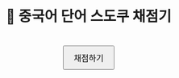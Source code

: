 <!DOCTYPE html>
<html lang="ko">
<head>
  <meta charset="UTF-8">
  <title>중국어 스도쿠 채점기</title>
  <style>
    table { border-collapse: collapse; margin: 20px auto; }
    td {
  width: 80px;
  height: 80px;
  text-align: center;
  border: 1px solid #333;
  font-size: 12px;
  overflow: hidden;
}

select {
  width: 100%;
  height: 100%;
  font-size: 12px;
  border: none;
  text-align-last: center;
  background-color: white;
}
    }
    td:nth-child(3n) { border-right: 3px solid #000; }
    tr:nth-child(3n) td { border-bottom: 3px solid #000; }
    #checkBtn {
      display: block; margin: 20px auto;
      font-size: 16px; padding: 10px 20px;
    }
    .correct { background-color: #ccffcc; }
    .incorrect { background-color: #ffcccc; }
    #chartContainer {
      width: 300px;
      margin: 20px auto;
    }
  </style>
</head>
<body>

<h1 style="text-align: center;">🎯 중국어 단어 스도쿠 채점기</h1>
<table id="sudoku"></table>
<button id="checkBtn">채점하기</button>

<div id="chartContainer">
  <canvas id="scoreChart" width="300" height="300"></canvas>
</div>

<script>
const words = [
  "xǐhuan", "chànggē", "nà", "huì", "tán", "gāngqín", "dāngrán", "xiǎng", "dāng"
];

const initialBoard = [
  ["xǐhuan", "", "nà", "xiǎng", "", "", "", "", ""],
  ["", "huì", "", "", "gāngqín", "", "", "", "dāngrán"],
  ["", "", "dāngrán", "tán", "", "dāng", "", "", ""],
  ["chànggē", "", "", "", "", "tán", "", "", ""],
  ["gāngqín", "", "", "chànggē", "xiǎng", "", "", "", ""],
  ["", "", "xǐhuan", "", "huì", "", "", "tán", ""],
  ["huì", "", "", "", "", "", "", "dāngrán", ""],
  ["", "", "tán", "", "dāng", "", "", "", "nà"],
  ["xiǎng", "", "", "", "", "chànggē", "huì", "", ""]
];

const answerBoard = [
  ["xǐhuan", "dāng", "nà", "xiǎng", "chànggē", "huì", "dāngrán", "gāngqín", "tán"],
  ["tán", "huì", "chànggē", "dāngrán", "gāngqín", "nà", "xiǎng", "xǐhuan", "dāng"],
  ["gāngqín", "xiǎng", "dāngrán", "tán", "xǐhuan", "dāng", "huì", "nà", "chànggē"],
  ["chànggē", "xiǎng", "huì", "dāng", "nà", "tán", "gāngqín", "dāngrán", "xǐhuan"],
  ["gāngqín", "dāngrán", "tán", "chànggē", "xiǎng", "xǐhuan", "nà", "huì", "dāng"],
  ["nà", "dāng", "xǐhuan", "gāngqín", "huì", "dāngrán", "chànggē", "tán", "xiǎng"],
  ["huì", "chànggē", "xiǎng", "nà", "dāng", "gāngqín", "xǐhuan", "dāngrán", "tán"],
  ["dāngrán", "gāngqín", "tán", "huì", "dāng", "xǐhuan", "chànggē", "xiǎng", "nà"],
  ["xiǎng", "nà", "dāng", "dāngrán", "tán", "chànggē", "huì", "gāngqín", "xǐhuan"]
];

// 테이블 생성
const sudoku = document.getElementById("sudoku");

for (let i = 0; i < 9; i++) {
  const tr = document.createElement("tr");
  for (let j = 0; j < 9; j++) {
    const td = document.createElement("td");
    td.dataset.row = i;
    td.dataset.col = j;
    const value = initialBoard[i][j];
    if (value !== "") {
      td.textContent = value;
      td.style.backgroundColor = "#eee";
    } else {
      const select = document.createElement("select");
      const blank = document.createElement("option");
      blank.value = "";
      blank.text = "";
      select.appendChild(blank);
      words.forEach(w => {
        const opt = document.createElement("option");
        opt.value = w;
        opt.text = w;
        select.appendChild(opt);
      });
      td.appendChild(select);
    }
    tr.appendChild(td);
  }
  sudoku.appendChild(tr);
}

// 채점 기능
document.getElementById("checkBtn").addEventListener("click", () => {
  let correct = 0;
  let total = 0;

  document.querySelectorAll("#sudoku td").forEach(td => {
    const row = parseInt(td.dataset.row);
    const col = parseInt(td.dataset.col);
    const answer = answerBoard[row][col];
    const isFixed = initialBoard[row][col] !== "";

    if (!isFixed) {
      const select = td.querySelector("select");
      const userAnswer = select.value;
      total++;

      td.classList.remove("correct", "incorrect");

      if (userAnswer === answer) {
        td.classList.add("correct");
        correct++;
      } else {
        td.classList.add("incorrect");
      }
    }
  });

  const score = total > 0 ? Math.round((correct / total) * 100) : 0;
  alert(`맞은 개수: ${correct} / ${total}\n점수: ${score}점`);

  drawChart(correct, total - correct);
});

// 점수 그래프
function drawChart(correct, incorrect) {
  const canvas = document.getElementById("scoreChart");
  const ctx = canvas.getContext("2d");
  const total = correct + incorrect;
  const correctAngle = (correct / total) * 2 * Math.PI;

  ctx.clearRect(0, 0, canvas.width, canvas.height);

  // 전체 배경 (오답)
  ctx.beginPath();
  ctx.fillStyle = "#ddd";
  ctx.moveTo(150, 150);
  ctx.arc(150, 150, 100, 0, 2 * Math.PI);
  ctx.fill();

  // 정답 영역
  ctx.beginPath();
  ctx.fillStyle = "#66cc66";
  ctx.moveTo(150, 150);
  ctx.arc(150, 150, 100, -0.5 * Math.PI, -0.5 * Math.PI + correctAngle);
  ctx.fill();

  ctx.fillStyle = "#000";
  ctx.font = "20px sans-serif";
  ctx.textAlign = "center";
  ctx.fillText(`정답: ${correct}`, 150, 145);
  ctx.fillText(`오답: ${incorrect}`, 150, 170);
}
</script>

</body>
</html>
